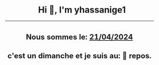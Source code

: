 <h1 align='center'>Hi 👋, I'm yhassanige1</h1>
<div align='center'>

|<h2 align='center'>Nous sommes le: <u>21/04/2024</u></h2><h2 align='center'>c'est un dimanche et je suis au: 🌴 repos.</h2>|
|---
</div>